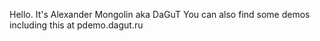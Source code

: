 Hello. It's Alexander Mongolin aka DaGuT
You can also find some demos including this at pdemo.dagut.ru